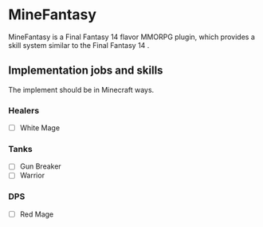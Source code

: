 # MineFantasy

MineFantasy is a Final Fantasy 14 flavor MMORPG plugin,
which provides a skill system similar to the Final Fantasy 14 .

## Implementation jobs and skills

The implement should be in Minecraft ways.

### Healers

- [ ] White Mage

### Tanks

- [ ] Gun Breaker
- [ ] Warrior

### DPS

- [ ] Red Mage
